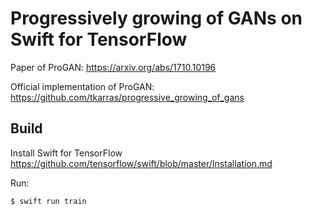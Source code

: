 # Progressively growing of GANs on Swift for TensorFlow

Paper of ProGAN:
https://arxiv.org/abs/1710.10196

Official implementation of ProGAN:
https://github.com/tkarras/progressive_growing_of_gans

## Build

Install Swift for TensorFlow
https://github.com/tensorflow/swift/blob/master/Installation.md

Run:

```bash
$ swift run train
```
